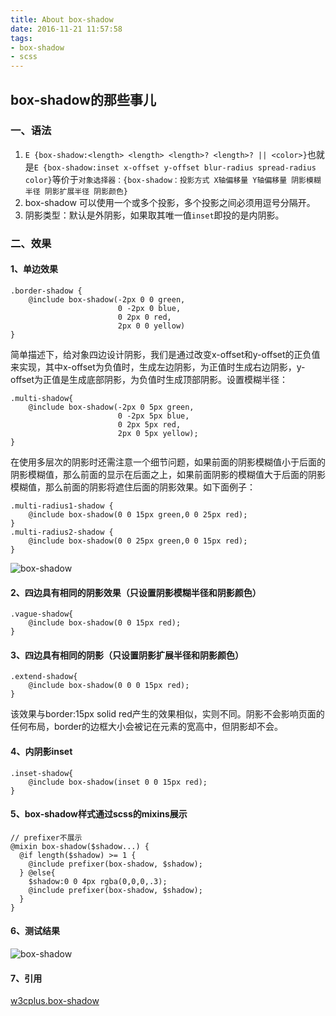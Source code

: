 ```yaml
---
title: About box-shadow
date: 2016-11-21 11:57:58
tags:
- box-shadow
- scss
---
```


## box-shadow的那些事儿

### 一、语法

1.	`E {box-shadow:<length> <length> <length>? <length>? || <color>}`也就是`E {box-shadow:inset x-offset y-offset blur-radius spread-radius color}`等价于`对象选择器：{box-shadow：投影方式 X轴偏移量 Y轴偏移量 阴影模糊半径 阴影扩展半径 阴影颜色}`
2.	box-shadow 可以使用一个或多个投影，多个投影之间必须用逗号分隔开。
3.	阴影类型：默认是外阴影，如果取其唯一值`inset`即投的是内阴影。

### 二、效果

#### 1、单边效果
```
.border-shadow {
	@include box-shadow(-2px 0 0 green,
                        0 -2px 0 blue,
                        0 2px 0 red,
                        2px 0 0 yellow)
}
```
简单描述下，给对象四边设计阴影，我们是通过改变x-offset和y-offset的正负值来实现，其中x-offset为负值时，生成左边阴影，为正值时生成右边阴影，y-offset为正值是生成底部阴影，为负值时生成顶部阴影。设置模糊半径：
```
.multi-shadow{
	@include box-shadow(-2px 0 5px green,
                        0 -2px 5px blue,
                        0 2px 5px red,
                        2px 0 5px yellow);
}
```
在使用多层次的阴影时还需注意一个细节问题，如果前面的阴影模糊值小于后面的阴影模糊值，那么前面的显示在后面之上，如果前面阴影的模糊值大于后面的阴影模糊值，那么前面的阴影将遮住后面的阴影效果。如下面例子：
```
.multi-radius1-shadow {
	@include box-shadow(0 0 15px green,0 0 25px red);
}
.multi-radius2-shadow {
	@include box-shadow(0 0 25px green,0 0 15px red);
}
```
![box-shadow](/img/box-shadow/box-shadow-2.png)

#### 2、四边具有相同的阴影效果（只设置阴影模糊半径和阴影颜色）
```
.vague-shadow{
  	@include box-shadow(0 0 15px red);
}
```

#### 3、四边具有相同的阴影（只设置阴影扩展半径和阴影颜色）
```
.extend-shadow{
  	@include box-shadow(0 0 0 15px red);
}
```
该效果与border:15px solid red产生的效果相似，实则不同。阴影不会影响页面的任何布局，border的边框大小会被记在元素的宽高中，但阴影却不会。

#### 4、内阴影inset
```
.inset-shadow{
  	@include box-shadow(inset 0 0 15px red);
}
```

#### 5、box-shadow样式通过scss的mixins展示

```
// prefixer不展示
@mixin box-shadow($shadow...) {
  @if length($shadow) >= 1 {
    @include prefixer(box-shadow, $shadow);
  } @else{
    $shadow:0 0 4px rgba(0,0,0,.3);
    @include prefixer(box-shadow, $shadow);
  }
}
```

#### 6、测试结果

![box-shadow](/img/box-shadow/box-shadow-1.png)

#### 7、引用

[w3cplus.box-shadow](http://www.w3cplus.com/content/css3-box-shadow)

